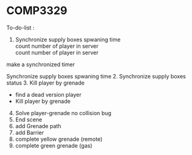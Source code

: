 # COMP3329

To-do-list :
1. Synchronize supply boxes spwaning time 
<br /> count number of player in server  
count number of player in server 

make a  synchronized timer 

Synchronize supply boxes spwaning time 
2. Synchronize supply boxes status
3. Kill player by grenade
- find a dead version player
- Kill player by grenade
4. Solve player-grenade no collision bug
5. End scene
6. add Grenade path 
7. add Barrier
8. complete yellow grenade (remote)
9. complete green grenade (gas)
